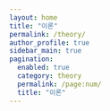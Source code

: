 ```yaml
---
layout: home
title: "이론"
permalink: /theory/
author_profile: true
sidebar_main: true
pagination: 
  enabled: true
  category: theory
  permalink: /page:num/
  title: "이론"
---
```

